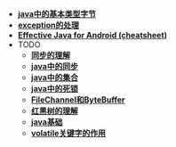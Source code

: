 
- **[java中的基本类型字节](byte.md)**
- **[exception的处理](exception.md)**
- **[Effective Java for Android (cheatsheet)](Effective.md)**
- TODO
    - **[同步的理解](synchronized_lock.md)**
    - **[java中的同步](concurrency.md)**
    - **[java中的集合](collection.md)**
    - **[java中的死锁](deadlock.md)**
    - **[FileChannel和ByteBuffer](filechannelbytebuffer.md)**
    - **[红黑树的理解](redblacktree.md)**
    - **[java基础](javabasic.md)**
    - **[volatile关键字的作用](volatile.md)**